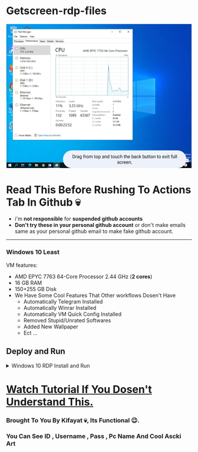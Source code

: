 # Getscreen-rdp-files
![.](info.png)

# Read This Before Rushing To Actions Tab In Github 💀

* i'm **not responsible** for **suspended github accounts**
* **Don't try these in your personal github account** or don't make emails same as your personal github email to make fake github account.
---
### Windows 10 Least

VM features:
* AMD EPYC 7763 64-Core Processor 2.44 GHz (**2 cores**)
* 16 GB RAM
* 150+255 GB Disk
* We Have Some Cool Features That Other workflows Dosen't Have
  - Automatically Telegram Installed
  - Automatically Winrar Installed
  - Automatically VM Quick Config Installed
  - Removed Stupid/Unrated Softwares
  - Added New Wallpaper
  - Ect ...

## Deploy and Run

<details>
    <summary>Windows 10 RDP Install and Run</summary>
<br>
    
* Just **Download The Workflow** from **Release**.

* **Open Workflow** in **NotePad and Copy All** (**Ctrl+A & Ctrl+C**).
    
* **Create new Repo in Github.**

* **Register & Get Your Mail From GetScreen Site** [_(Regiter in GetScreen)_](https://getscreen.me)

* Go to **Actions** Tab , Click **set up a workflow yourself**.

* **Paste (Ctrl+V) that copied workflow code**

* Now **Type** your **GetScreen Mail** (_without any spaces_)

* Click commit changes
    
* Now go to **Actions** Tab and **select workflow**.

* Click **Run Workflow** button on the left of **This workflow has a workflow_dispatch event trigger** line.

* Click the **Run** and Click **Start Building** & **Wait few minutes**.

* **Just Go To GetScreen Site _Permanet Access_ , You Will See Your RDP Connection.** 

* **Enjoy!**

</details>

# [Watch Tutorial If You Dosen't Understand This.](https://youtu.be/VdpiASPO1O4)

### Brought To You By Kifayat 💀, Its Functional 😉.
### You Can See ID , Username , Pass , Pc Name And Cool Ascki Art 
